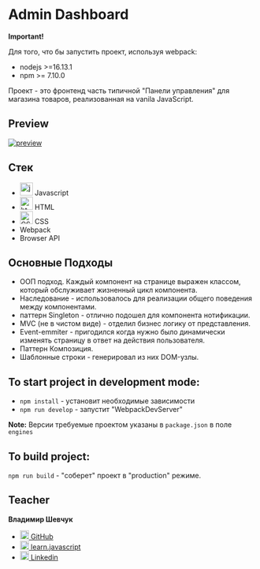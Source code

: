 # Admin Dashboard

**Important!**

Для того, что бы запустить проект, используя webpack:

* nodejs >=16.13.1
* npm >= 7.10.0

Проект - это фронтенд часть типичной "Панели управления" для магазина товаров,
реализованная на vanila JavaScript. 

## Preview

[![preview](./preview.png)](https://project-structure/)

## Стек

* <img alt="javascript" width="26px" src="https://raw.githubusercontent.com/boris-catsvill/project-structure/master/tech-stack/javascript.png" /> Javascript
* <img alt="html" width="26px" src="https://raw.githubusercontent.com/boris-catsvill/project-structure/master/tech-stack/html.png" /> HTML
* <img alt="CSS" width="26px" src="https://raw.githubusercontent.com/boris-catsvill/project-structure/master/tech-stack/css.png" /> CSS
* Webpack
* Browser API

## Основные Подходы

* ООП подход. Каждый компонент на странице выражен классом, который обслуживает жизненный цикл компонента.
* Наследование - использовалось для реализации общего поведения между компонентами.
* паттерн Singleton - отлично подошел для компонента нотификации.
* MVC (не в чистом виде) - отделил бизнес логику от представления.
* Event-emmiter - пригодился когда нужно было динамически изменять страницу в ответ на действия пользователя.
* Паттерн Композиция.
* Шаблонные строки - генерировал из них DOM-узлы.

## To start project in development mode:

* `npm install` - установит необходимые зависимости
* `npm run develop` - запустит "WebpackDevServer"

**Note:** Версии требуемые проектом указаны в `package.json` в поле `engines`

## To build project:

`npm run build` - "соберет" проект в "production" режиме.

## Teacher

**Владимир Шевчук**

* [<img alt="GitHub" width="18px" src="https://raw.githubusercontent.com/boris-catsvill/project-structure/master/tech-stack/github-logo.png" /> GitHub](https://github.com/dosandk)
* [<img alt="learn.javascript" width="18px" src="https://raw.githubusercontent.com/boris-catsvill/project-structure/master/tech-stack/learn-javascript-logo.png" /> learn.javascript](http://learn.javascript.ru/profile/v-shevchuk)
* [<img alt="Linkedin" width="18px" src="https://raw.githubusercontent.com/boris-catsvill/project-structure/master/tech-stack/linkedin-logo.png" /> Linkedin](https://www.linkedin.com/in/dosandk/)
